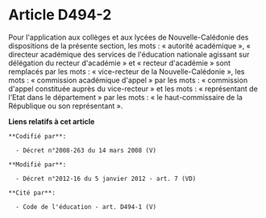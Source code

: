 # Article D494-2

Pour l'application aux collèges et aux lycées de Nouvelle-Calédonie des dispositions de la présente section, les mots :
« autorité académique », «   directeur académique des services de l'éducation nationale agissant sur délégation du recteur
d'académie » et « recteur d'académie » sont remplacés par les mots : « vice-recteur de la Nouvelle-Calédonie », les mots :
« commission académique d'appel » par les mots : « commission d'appel constituée auprès du vice-recteur » et les mots :
« représentant de l'Etat dans le département » par les mots : « le haut-commissaire de la République ou son représentant ».

**Liens relatifs à cet article**

	**Codifié par**:

	  - Décret n°2008-263 du 14 mars 2008 (V)

	**Modifié par**:

	  - Décret n°2012-16 du 5 janvier 2012 - art. 7 (VD)

	**Cité par**:

	  - Code de l'éducation - art. D494-1 (V)
